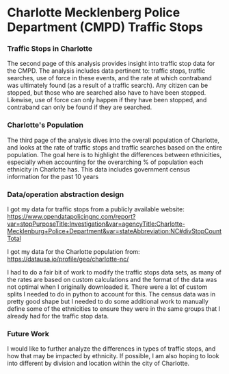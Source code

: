 # Charlotte Mecklenberg Police Department (CMPD) Traffic Stops

### Traffic Stops in Charlotte

The second page of this analysis provides insight into traffic stop data for the CMPD. The analysis includes data pertinent to: traffic stops, traffic searches, use of force in these events, and the rate at which contraband was ultimately found (as a result of a traffic search). Any citizen can be stopped, but those who are searched also have to have been stopped. Likewise, use of force can only happen if they have been stopped, and contraband can only be found if they are searched.

### Charlotte's Population

The third page of the analysis dives into the overall population of Charlotte, and looks at the rate of traffic stops and traffic searches based on the entire population. The goal here is to highlight the differences between ethnicities, especially when accounting for the overarching % of population each ethnicity in Charlotte has. This data includes government census information for the past 10 years

### Data/operation abstraction design
I got my data for traffic stops from a publicly available website: https://www.opendatapolicingnc.com/report?var=stopPurposeTitle:Investigation&var=agencyTitle:Charlotte-Mecklenburg+Police+Department&var=stateAbbreviation:NC#divStopCountTotal

I got my data for the Charlotte population from: https://datausa.io/profile/geo/charlotte-nc/

I had to do a fair bit of work to modify the traffic stops data sets, as many of the rates are based on custom calculations and the format of the data was not optimal when I originally downloaded it. There were a lot of custom splits I needed to do in python to account for this. The census data was in pretty good shape but I needed to do some additional work to manually define some of the ethnicities to ensure they were in the same groups that I already had for the traffic stop data.

### Future Work

I would like to further analyze the differences in types of traffic stops, and how that may be impacted by ethnicity. If possible, I am also hoping to look into different by division and location within the city of Charlotte.

